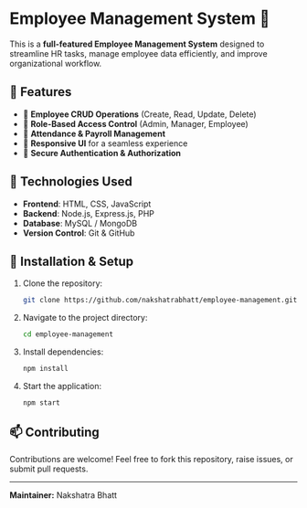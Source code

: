 # Employee Management System 🏢

This is a **full-featured Employee Management System** designed to streamline HR tasks, manage employee data efficiently, and improve organizational workflow.

## 📌 Features
- 🔹 **Employee CRUD Operations** (Create, Read, Update, Delete)
- 🔹 **Role-Based Access Control** (Admin, Manager, Employee)
- 🔹 **Attendance & Payroll Management**
- 🔹 **Responsive UI** for a seamless experience
- 🔹 **Secure Authentication & Authorization**

## 🚀 Technologies Used
- **Frontend**: HTML, CSS, JavaScript
- **Backend**: Node.js, Express.js, PHP
- **Database**: MySQL / MongoDB
- **Version Control**: Git & GitHub

## 📂 Installation & Setup
1. Clone the repository:
   ```sh
   git clone https://github.com/nakshatrabhatt/employee-management.git
   ```
2. Navigate to the project directory:
   ```sh
   cd employee-management
   ```
3. Install dependencies:
   ```sh
   npm install
   ```
4. Start the application:
   ```sh
   npm start
   ```

## 📫 Contributing
Contributions are welcome! Feel free to fork this repository, raise issues, or submit pull requests.

---
**Maintainer:** Nakshatra Bhatt

